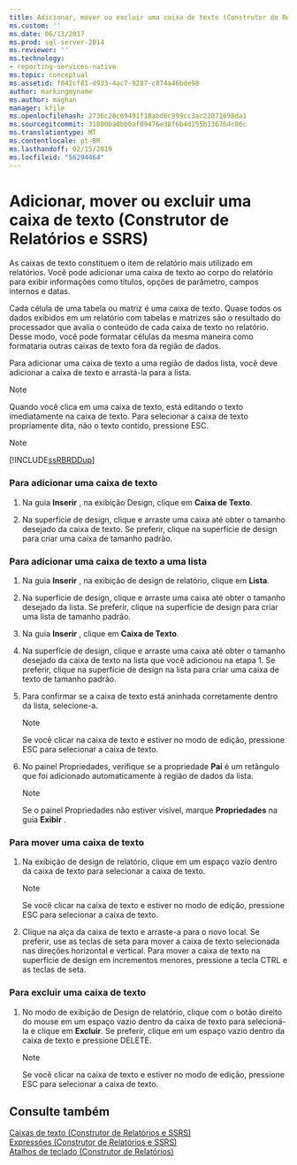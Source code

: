 ```yaml
---
title: Adicionar, mover ou excluir uma caixa de texto (Construtor de Relatórios e SSRS) | Microsoft Docs
ms.custom: ''
ms.date: 06/13/2017
ms.prod: sql-server-2014
ms.reviewer: ''
ms.technology:
- reporting-services-native
ms.topic: conceptual
ms.assetid: f042cf81-d933-4ac7-9287-c074a46bde98
author: markingmyname
ms.author: maghan
manager: kfile
ms.openlocfilehash: 2736c28c69491f18abd6c999cc3ac22071698da1
ms.sourcegitcommit: 31800ba0bb0af09476e38f6b4d155b136764c06c
ms.translationtype: MT
ms.contentlocale: pt-BR
ms.lasthandoff: 02/15/2019
ms.locfileid: "56294464"
---
```

# <a name="add-move-or-delete-a-text-box-report-builder-and-ssrs"></a>Adicionar, mover ou excluir uma caixa de texto (Construtor de Relatórios e SSRS)
  As caixas de texto constituem o item de relatório mais utilizado em relatórios. Você pode adicionar uma caixa de texto ao corpo do relatório para exibir informações como títulos, opções de parâmetro, campos internos e datas.  
  
 Cada célula de uma tabela ou matriz é uma caixa de texto. Quase todos os dados exibidos em um relatório com tabelas e matrizes são o resultado do processador que avalia o conteúdo de cada caixa de texto no relatório. Desse modo, você pode formatar células da mesma maneira como formataria outras caixas de texto fora da região de dados.  
  
 Para adicionar uma caixa de texto a uma região de dados lista, você deve adicionar a caixa de texto e arrastá-la para a lista.  
  
> [!NOTE]  
>  Quando você clica em uma caixa de texto, está editando o texto imediatamente na caixa de texto. Para selecionar a caixa de texto propriamente dita, não o texto contido, pressione ESC.  
  
> [!NOTE]  
>  [!INCLUDE[ssRBRDDup](../../includes/ssrbrddup-md.md)]  
  
### <a name="to-add-a-text-box"></a>Para adicionar uma caixa de texto  
  
1.  Na guia **Inserir** , na exibição Design, clique em **Caixa de Texto**.  
  
2.  Na superfície de design, clique e arraste uma caixa até obter o tamanho desejado da caixa de texto. Se preferir, clique na superfície de design para criar uma caixa de tamanho padrão.  
  
### <a name="to-add-a-text-box-in-a-list"></a>Para adicionar uma caixa de texto a uma lista  
  
1.  Na guia **Inserir** , na exibição de design de relatório, clique em **Lista**.  
  
2.  Na superfície de design, clique e arraste uma caixa até obter o tamanho desejado da lista. Se preferir, clique na superfície de design para criar uma lista de tamanho padrão.  
  
3.  Na guia **Inserir** , clique em **Caixa de Texto**.  
  
4.  Na superfície de design, clique e arraste uma caixa até obter o tamanho desejado da caixa de texto na lista que você adicionou na etapa 1. Se preferir, clique na superfície de design na lista para criar uma caixa de texto de tamanho padrão.  
  
5.  Para confirmar se a caixa de texto está aninhada corretamente dentro da lista, selecione-a.  
  
    > [!NOTE]  
    >  Se você clicar na caixa de texto e estiver no modo de edição, pressione ESC para selecionar a caixa de texto.  
  
6.  No painel Propriedades, verifique se a propriedade **Pai** é um retângulo que foi adicionado automaticamente à região de dados da lista.  
  
    > [!NOTE]  
    >  Se o painel Propriedades não estiver visível, marque **Propriedades** na guia **Exibir** .  
  
### <a name="to-move-a-text-box"></a>Para mover uma caixa de texto  
  
1.  Na exibição de design de relatório, clique em um espaço vazio dentro da caixa de texto para selecionar a caixa de texto.  
  
    > [!NOTE]  
    >  Se você clicar na caixa de texto e estiver no modo de edição, pressione ESC para selecionar a caixa de texto.  
  
2.  Clique na alça da caixa de texto e arraste-a para o novo local. Se preferir, use as teclas de seta para mover a caixa de texto selecionada nas direções horizontal e vertical. Para mover a caixa de texto na superfície de design em incrementos menores, pressione a tecla CTRL e as teclas de seta.  
  
### <a name="to-delete-a-text-box"></a>Para excluir uma caixa de texto  
  
1.  No modo de exibição de Design de relatório, clique com o botão direito do mouse em um espaço vazio dentro da caixa de texto para selecioná-la e clique em **Excluir**. Se preferir, clique em um espaço vazio dentro da caixa de texto e pressione DELETE.  
  
    > [!NOTE]  
    >  Se você clicar na caixa de texto e estiver no modo de edição, pressione ESC para selecionar a caixa de texto.  
  
## <a name="see-also"></a>Consulte também  
 [Caixas de texto &#40;Construtor de Relatórios e SSRS&#41;](text-boxes-report-builder-and-ssrs.md)   
 [Expressões &#40;Construtor de Relatórios e SSRS&#41;](expressions-report-builder-and-ssrs.md)   
 [Atalhos de teclado &#40;Construtor de Relatórios&#41;](../report-builder/keyboard-shortcuts-report-builder.md)  
  
  
